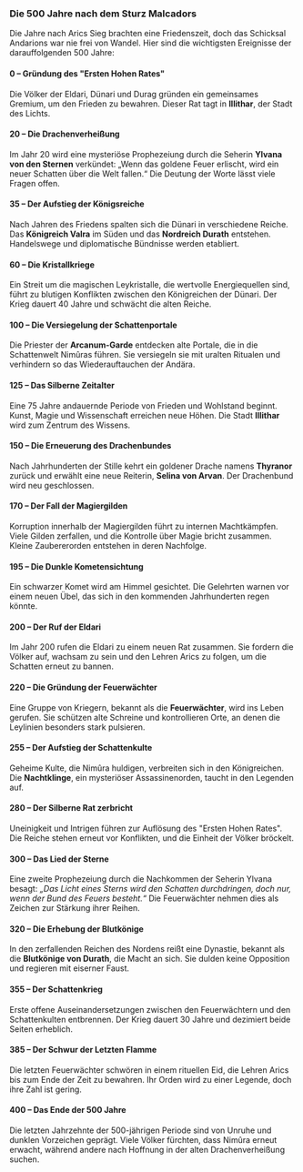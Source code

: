 ### Die 500 Jahre nach dem Sturz Malcadors


Die Jahre nach Arics Sieg brachten eine Friedenszeit, doch das Schicksal Andarions war nie frei von Wandel. Hier sind die wichtigsten Ereignisse der darauffolgenden 500 Jahre:

#### 0 – Gründung des "Ersten Hohen Rates"  

Die Völker der Eldari, Dünari und Durag gründen ein gemeinsames Gremium, um den Frieden zu bewahren. Dieser Rat tagt in **Illithar**, der Stadt des Lichts.

#### 20 – Die Drachenverheißung  

Im Jahr 20 wird eine mysteriöse Prophezeiung durch die Seherin **Ylvana von den Sternen** verkündet: „Wenn das goldene Feuer erlischt, wird ein neuer Schatten über die Welt fallen.“ Die Deutung der Worte lässt viele Fragen offen.

#### 35 – Der Aufstieg der Königsreiche  

Nach Jahren des Friedens spalten sich die Dünari in verschiedene Reiche. Das **Königreich Valra** im Süden und das **Nordreich Durath** entstehen. Handelswege und diplomatische Bündnisse werden etabliert.

#### 60 – Die Kristallkriege  

Ein Streit um die magischen Leykristalle, die wertvolle Energiequellen sind, führt zu blutigen Konflikten zwischen den Königreichen der Dünari. Der Krieg dauert 40 Jahre und schwächt die alten Reiche.

#### 100 – Die Versiegelung der Schattenportale  

Die Priester der **Arcanum-Garde** entdecken alte Portale, die in die Schattenwelt Nimûras führen. Sie versiegeln sie mit uralten Ritualen und verhindern so das Wiederauftauchen der Andära.

#### 125 – Das Silberne Zeitalter  
Eine 75 Jahre andauernde Periode von Frieden und Wohlstand beginnt. Kunst, Magie und Wissenschaft erreichen neue Höhen. Die Stadt **Illithar** wird zum Zentrum des Wissens.

#### 150 – Die Erneuerung des Drachenbundes  
Nach Jahrhunderten der Stille kehrt ein goldener Drache namens **Thyranor** zurück und erwählt eine neue Reiterin, **Selina von Arvan**. Der Drachenbund wird neu geschlossen.

#### 170 – Der Fall der Magiergilden  

Korruption innerhalb der Magiergilden führt zu internen Machtkämpfen. Viele Gilden zerfallen, und die Kontrolle über Magie bricht zusammen. Kleine Zaubererorden entstehen in deren Nachfolge.

#### 195 – Die Dunkle Kometensichtung

Ein schwarzer Komet wird am Himmel gesichtet. Die Gelehrten warnen vor einem neuen Übel, das sich in den kommenden Jahrhunderten regen könnte.

#### 200 – Der Ruf der Eldari  

Im Jahr 200 rufen die Eldari zu einem neuen Rat zusammen. Sie fordern die Völker auf, wachsam zu sein und den Lehren Arics zu folgen, um die Schatten erneut zu bannen.

#### 220 – Die Gründung der Feuerwächter  

Eine Gruppe von Kriegern, bekannt als die **Feuerwächter**, wird ins Leben gerufen. Sie schützen alte Schreine und kontrollieren Orte, an denen die Leylinien besonders stark pulsieren.

#### 255 – Der Aufstieg der Schattenkulte  

Geheime Kulte, die Nimûra huldigen, verbreiten sich in den Königreichen. Die **Nachtklinge**, ein mysteriöser Assassinenorden, taucht in den Legenden auf.

#### 280 – Der Silberne Rat zerbricht  

Uneinigkeit und Intrigen führen zur Auflösung des "Ersten Hohen Rates". Die Reiche stehen erneut vor Konflikten, und die Einheit der Völker bröckelt.

#### 300 – Das Lied der Sterne  

Eine zweite Prophezeiung durch die Nachkommen der Seherin Ylvana besagt: _„Das Licht eines Sterns wird den Schatten durchdringen, doch nur, wenn der Bund des Feuers besteht.“_ Die Feuerwächter nehmen dies als Zeichen zur Stärkung ihrer Reihen.

#### 320 – Die Erhebung der Blutkönige  

In den zerfallenden Reichen des Nordens reißt eine Dynastie, bekannt als die **Blutkönige von Durath**, die Macht an sich. Sie dulden keine Opposition und regieren mit eiserner Faust.

#### 355 – Der Schattenkrieg  

Erste offene Auseinandersetzungen zwischen den Feuerwächtern und den Schattenkulten entbrennen. Der Krieg dauert 30 Jahre und dezimiert beide Seiten erheblich.

#### 385 – Der Schwur der Letzten Flamme  

Die letzten Feuerwächter schwören in einem rituellen Eid, die Lehren Arics bis zum Ende der Zeit zu bewahren. Ihr Orden wird zu einer Legende, doch ihre Zahl ist gering.

#### 400 – Das Ende der 500 Jahre  

Die letzten Jahrzehnte der 500-jährigen Periode sind von Unruhe und dunklen Vorzeichen geprägt. Viele Völker fürchten, dass Nimûra erneut erwacht, während andere nach Hoffnung in der alten Drachenverheißung suchen.